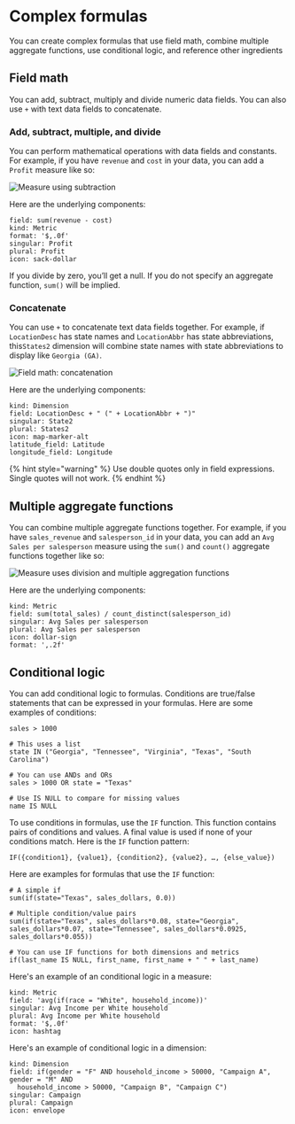 # Complex formulas

You can create complex formulas that use field math, combine multiple aggregate functions,  use conditional logic, and reference other ingredients

## Field math

You can add, subtract, multiply and divide numeric data fields. You can also use `+` with text data fields to concatenate. 

### Add, subtract, multiple, and divide

You can perform mathematical operations with data fields and constants. For example, if you have `revenue` and `cost` in your data, you can add a `Profit` measure like so: 

![Measure using subtraction](../../../.gitbook/assets/image%20%2874%29.png)

Here are the underlying components:

```text
field: sum(revenue - cost)
kind: Metric
format: '$,.0f'
singular: Profit
plural: Profit
icon: sack-dollar
```

If you divide by zero, you’ll get a null. If you do not specify an aggregate function, `sum()` will be implied. 

### Concatenate

You can use `+` to concatenate text data fields together. For example, if `LocationDesc` has state names and `LocationAbbr` has state abbreviations, this`States2` dimension will combine state names with state abbreviations to display like `Georgia (GA)`.

![Field math: concatenation](../../../.gitbook/assets/image%20%2856%29.png)

Here are the underlying components:

```text
kind: Dimension
field: LocationDesc + " (" + LocationAbbr + ")"
singular: State2
plural: States2
icon: map-marker-alt
latitude_field: Latitude
longitude_field: Longitude
```

{% hint style="warning" %}
Use double quotes only in field expressions. Single quotes will not work.
{% endhint %}

## Multiple aggregate functions

You can combine multiple aggregate functions together. For example, if you have `sales_revenue` and `salesperson_id` in your data, you can add an `Avg Sales per salesperson` measure using the `sum()` and `count()` aggregate functions together like so: 

![Measure uses division and multiple aggregation functions](../../../.gitbook/assets/image%20%2875%29.png)

Here are the underlying components:

```text
kind: Metric
field: sum(total_sales) / count_distinct(salesperson_id)
singular: Avg Sales per salesperson
plural: Avg Sales per salesperson
icon: dollar-sign
format: ',.2f'
```

## Conditional logic

You can add conditional logic to formulas. Conditions are true/false statements that can be expressed in your formulas. Here are some examples of conditions:

```text
sales > 1000

# This uses a list
state IN ("Georgia", "Tennessee", "Virginia", "Texas", "South Carolina")

# You can use ANDs and ORs
sales > 1000 OR state = "Texas"

# Use IS NULL to compare for missing values
name IS NULL
```

To use conditions in formulas, use the `IF` function. This function contains pairs of conditions and values. A final value is used if none of your conditions match. Here is the `IF` function pattern:

```text
IF({condition1}, {value1}, {condition2}, {value2}, …, {else_value})
```

Here are examples for formulas that use the `IF` function:

```text
# A simple if  
sum(if(state="Texas", sales_dollars, 0.0))

# Multiple condition/value pairs
sum(if(state="Texas", sales_dollars*0.08, state="Georgia", sales_dollars*0.07, state="Tennessee", sales_dollars*0.0925, sales_dollars*0.055))

# You can use IF functions for both dimensions and metrics
if(last_name IS NULL, first_name, first_name + " " + last_name)
```

Here's an example of an conditional logic in a measure:

```text
kind: Metric
field: 'avg(if(race = "White", household_income))'
singular: Avg Income per White household
plural: Avg Income per White household
format: '$,.0f'
icon: hashtag
```

Here's an example of conditional logic in a dimension:

```text
kind: Dimension
field: if(gender = "F" AND household_income > 50000, "Campaign A", gender = "M" AND
  household_income > 50000, "Campaign B", "Campaign C")
singular: Campaign
plural: Campaign
icon: envelope
```

